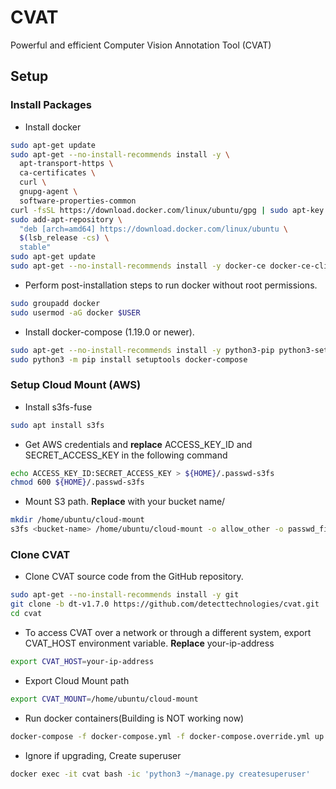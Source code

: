 # CVAT

Powerful and efficient Computer Vision Annotation Tool (CVAT)

## Setup

### Install Packages

* Install docker
```sh
sudo apt-get update
sudo apt-get --no-install-recommends install -y \
  apt-transport-https \
  ca-certificates \
  curl \
  gnupg-agent \
  software-properties-common
curl -fsSL https://download.docker.com/linux/ubuntu/gpg | sudo apt-key add -
sudo add-apt-repository \
  "deb [arch=amd64] https://download.docker.com/linux/ubuntu \
  $(lsb_release -cs) \
  stable"
sudo apt-get update
sudo apt-get --no-install-recommends install -y docker-ce docker-ce-cli containerd.io
```

* Perform post-installation steps to run docker without root permissions.
```sh
sudo groupadd docker
sudo usermod -aG docker $USER
```

* Install docker-compose (1.19.0 or newer).
```sh
sudo apt-get --no-install-recommends install -y python3-pip python3-setuptools
sudo python3 -m pip install setuptools docker-compose
```

### Setup Cloud Mount (AWS)

* Install s3fs-fuse
```sh
sudo apt install s3fs
```

* Get AWS credentials and **replace** ACCESS_KEY_ID and SECRET_ACCESS_KEY in the following command
```sh
echo ACCESS_KEY_ID:SECRET_ACCESS_KEY > ${HOME}/.passwd-s3fs
chmod 600 ${HOME}/.passwd-s3fs
```

* Mount S3 path. **Replace** <bucket-name> with your bucket name/
```sh
mkdir /home/ubuntu/cloud-mount
s3fs <bucket-name> /home/ubuntu/cloud-mount -o allow_other -o passwd_file=${HOME}/.passwd-s3fs
```

### Clone CVAT
* Clone CVAT source code from the GitHub repository.
```sh
sudo apt-get --no-install-recommends install -y git
git clone -b dt-v1.7.0 https://github.com/detecttechnologies/cvat.git
cd cvat
```

* To access CVAT over a network or through a different system, export CVAT_HOST environment variable. **Replace** your-ip-address
```sh
export CVAT_HOST=your-ip-address
```

* Export Cloud Mount path
```sh
export CVAT_MOUNT=/home/ubuntu/cloud-mount
```

* Run docker containers(Building is NOT working now)
```sh
docker-compose -f docker-compose.yml -f docker-compose.override.yml up -d
```

* Ignore if upgrading, Create superuser
```sh
docker exec -it cvat bash -ic 'python3 ~/manage.py createsuperuser'
```
